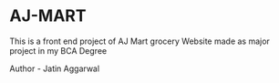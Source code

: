 # AJ-MART

This is a front end project of AJ Mart grocery Website made as major project in my BCA Degree

Author - Jatin Aggarwal